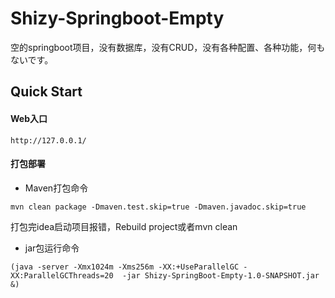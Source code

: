 # Shizy-Springboot-Empty

空的springboot项目，没有数据库，没有CRUD，没有各种配置、各种功能，何もないです。

## Quick Start

#### Web入口

```
http://127.0.0.1/
```

#### 打包部署

* Maven打包命令
```
mvn clean package -Dmaven.test.skip=true -Dmaven.javadoc.skip=true
```

打包完idea启动项目报错，Rebuild project或者mvn clean

* jar包运行命令
```
(java -server -Xmx1024m -Xms256m -XX:+UseParallelGC -XX:ParallelGCThreads=20  -jar Shizy-SpringBoot-Empty-1.0-SNAPSHOT.jar &)
```


<br>
<br>
<br>
<br>
<br>